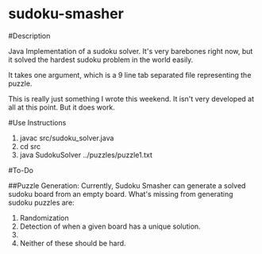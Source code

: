 sudoku-smasher
==============

#Description

Java Implementation of a sudoku solver. It's very barebones right now, but it solved the hardest sudoku problem in the world easily. 

It takes one argument, which is a 9 line tab separated file representing the puzzle.

This is really just something I wrote this weekend. It isn't very developed at all at this point. But it does work.


#Use Instructions

1. javac src/sudoku_solver.java
2. cd src
3. java SudokuSolver ../puzzles/puzzle1.txt

#To-Do

##Puzzle Generation:
Currently, Sudoku Smasher can generate a solved sudoku board from an empty board. What's missing from generating sudoku puzzles are:
1. Randomization 
2. Detection of when a given board has a unique solution. 
3. 
4. Neither of these should be hard. 
